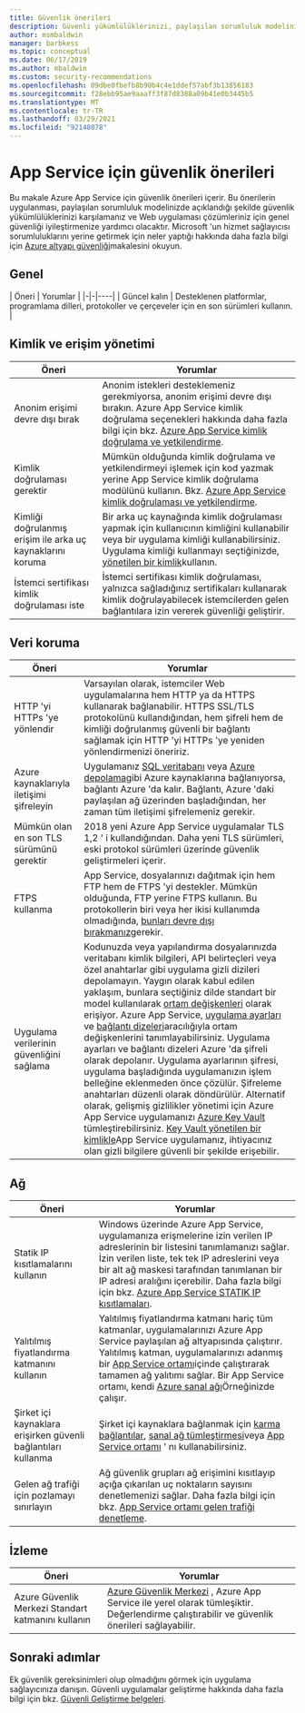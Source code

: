```yaml
---
title: Güvenlik önerileri
description: Güvenli yükümlülüklerinizi, paylaşılan sorumluluk modelinizde belirtilen şekilde karşılamanız için güvenlik önerilerini uygulayın. Uygulamanızın güvenliğini geliştirme.
author: msmbaldwin
manager: barbkess
ms.topic: conceptual
ms.date: 06/17/2019
ms.author: mbaldwin
ms.custom: security-recommendations
ms.openlocfilehash: 09dbe0fbefb8b90b4c4e1ddef57abf3b13856183
ms.sourcegitcommit: f28ebb95ae9aaaff3f87d8388a09b41e0b3445b5
ms.translationtype: MT
ms.contentlocale: tr-TR
ms.lasthandoff: 03/29/2021
ms.locfileid: "92148078"
---
```

# <a name="security-recommendations-for-app-service"></a>App Service için güvenlik önerileri

Bu makale Azure App Service için güvenlik önerileri içerir. Bu önerilerin uygulanması, paylaşılan sorumluluk modelinizde açıklandığı şekilde güvenlik yükümlülüklerinizi karşılamanız ve Web uygulaması çözümleriniz için genel güvenliği iyileştirmenize yardımcı olacaktır. Microsoft 'un hizmet sağlayıcısı sorumluluklarını yerine getirmek için neler yaptığı hakkında daha fazla bilgi için [Azure altyapı güvenliği](../security/fundamentals/infrastructure.md)makalesini okuyun.

## <a name="general"></a>Genel

| Öneri | Yorumlar |
|-|-|----|
| Güncel kalın | Desteklenen platformlar, programlama dilleri, protokoller ve çerçeveler için en son sürümleri kullanın. |

## <a name="identity-and-access-management"></a>Kimlik ve erişim yönetimi

| Öneri | Yorumlar |
|-|----|
| Anonim erişimi devre dışı bırak | Anonim istekleri desteklemeniz gerekmiyorsa, anonim erişimi devre dışı bırakın. Azure App Service kimlik doğrulama seçenekleri hakkında daha fazla bilgi için bkz. [Azure App Service kimlik doğrulama ve yetkilendirme](overview-authentication-authorization.md).|
| Kimlik doğrulaması gerektir | Mümkün olduğunda kimlik doğrulama ve yetkilendirmeyi işlemek için kod yazmak yerine App Service kimlik doğrulama modülünü kullanın. Bkz. [Azure App Service kimlik doğrulaması ve yetkilendirme](overview-authentication-authorization.md). |
| Kimliği doğrulanmış erişim ile arka uç kaynaklarını koruma | Bir arka uç kaynağında kimlik doğrulaması yapmak için kullanıcının kimliğini kullanabilir veya bir uygulama kimliği kullanabilirsiniz. Uygulama kimliği kullanmayı seçtiğinizde, [yönetilen bir kimlik](overview-managed-identity.md)kullanın.
| İstemci sertifikası kimlik doğrulaması iste | İstemci sertifikası kimlik doğrulaması, yalnızca sağladığınız sertifikaları kullanarak kimlik doğrulayabilecek istemcilerden gelen bağlantılara izin vererek güvenliği geliştirir. |

## <a name="data-protection"></a>Veri koruma

| Öneri | Yorumlar |
|-|-|
| HTTP 'yi HTTPs 'ye yönlendir | Varsayılan olarak, istemciler Web uygulamalarına hem HTTP ya da HTTPS kullanarak bağlanabilir. HTTPS SSL/TLS protokolünü kullandığından, hem şifreli hem de kimliği doğrulanmış güvenli bir bağlantı sağlamak için HTTP 'yi HTTPs 'ye yeniden yönlendirmenizi öneririz. |
| Azure kaynaklarıyla iletişimi şifreleyin | Uygulamanız [SQL veritabanı](https://azure.microsoft.com/services/sql-database/) veya [Azure depolama](../storage/index.yml)gibi Azure kaynaklarına bağlanıyorsa, bağlantı Azure 'da kalır. Bağlantı, Azure 'daki paylaşılan ağ üzerinden başladığından, her zaman tüm iletişimi şifrelemeniz gerekir. |
| Mümkün olan en son TLS sürümünü gerektir | 2018 yeni Azure App Service uygulamalar TLS 1,2 ' i kullandığından. Daha yeni TLS sürümleri, eski protokol sürümleri üzerinde güvenlik geliştirmeleri içerir. |
| FTPS kullanma | App Service, dosyalarınızı dağıtmak için hem FTP hem de FTPS 'yi destekler. Mümkün olduğunda, FTP yerine FTPS kullanın. Bu protokollerin biri veya her ikisi kullanımda olmadığında, [bunları devre dışı bırakmanız](deploy-ftp.md#enforce-ftps)gerekir. |
| Uygulama verilerinin güvenliğini sağlama | Kodunuzda veya yapılandırma dosyalarınızda veritabanı kimlik bilgileri, API belirteçleri veya özel anahtarlar gibi uygulama gizli dizileri depolamayın. Yaygın olarak kabul edilen yaklaşım, bunlara seçtiğiniz dilde standart bir model kullanılarak [ortam değişkenleri](https://wikipedia.org/wiki/Environment_variable) olarak erişiyor. Azure App Service, [uygulama ayarları](./configure-common.md) ve [bağlantı dizeleri](./configure-common.md)aracılığıyla ortam değişkenlerini tanımlayabilirsiniz. Uygulama ayarları ve bağlantı dizeleri Azure 'da şifreli olarak depolanır. Uygulama ayarlarının şifresi, uygulama başladığında uygulamanızın işlem belleğine eklenmeden önce çözülür. Şifreleme anahtarları düzenli olarak döndürülür. Alternatif olarak, gelişmiş gizlilikler yönetimi için Azure App Service uygulamanızı [Azure Key Vault](../key-vault/index.yml) tümleştirebilirsiniz. [Key Vault yönetilen bir kimlikle](../key-vault/general/tutorial-net-create-vault-azure-web-app.md)App Service uygulamanız, ihtiyacınız olan gizli bilgilere güvenli bir şekilde erişebilir. |

## <a name="networking"></a>Ağ

| Öneri | Yorumlar |
|-|-|
| Statik IP kısıtlamalarını kullanın | Windows üzerinde Azure App Service, uygulamanıza erişmelerine izin verilen IP adreslerinin bir listesini tanımlamanızı sağlar. İzin verilen liste, tek tek IP adreslerini veya bir alt ağ maskesi tarafından tanımlanan bir IP adresi aralığını içerebilir. Daha fazla bilgi için bkz. [Azure App Service STATIK IP kısıtlamaları](app-service-ip-restrictions.md).  |
| Yalıtılmış fiyatlandırma katmanını kullanın | Yalıtılmış fiyatlandırma katmanı hariç tüm katmanlar, uygulamalarınızı Azure App Service paylaşılan ağ altyapısında çalıştırır. Yalıtılmış katman, uygulamalarınızı adanmış bir [App Service ortamı](environment/intro.md)içinde çalıştırarak tamamen ağ yalıtımı sağlar. Bir App Service ortamı, kendi [Azure sanal ağı](../virtual-network/index.yml)Örneğinizde çalışır.|
| Şirket içi kaynaklara erişirken güvenli bağlantıları kullanma | Şirket içi kaynaklara bağlanmak için [karma bağlantılar](app-service-hybrid-connections.md), [sanal ağ tümleştirmesi](web-sites-integrate-with-vnet.md)veya [App Service ortamı](environment/intro.md) ' nı kullanabilirsiniz. |
| Gelen ağ trafiği için pozlamayı sınırlayın | Ağ güvenlik grupları ağ erişimini kısıtlayıp açığa çıkarılan uç noktaların sayısını denetlemenizi sağlar. Daha fazla bilgi için bkz. [App Service ortamı gelen trafiği denetleme](environment/app-service-app-service-environment-control-inbound-traffic.md). |

## <a name="monitoring"></a>İzleme

| Öneri | Yorumlar |
|-|-|
|Azure Güvenlik Merkezi Standart katmanını kullanın | [Azure Güvenlik Merkezi](../security-center/defender-for-app-service-introduction.md) , Azure App Service ile yerel olarak tümleşiktir. Değerlendirme çalıştırabilir ve güvenlik önerileri sağlayabilir. |

## <a name="next-steps"></a>Sonraki adımlar

Ek güvenlik gereksinimleri olup olmadığını görmek için uygulama sağlayıcınıza danışın. Güvenli uygulamalar geliştirme hakkında daha fazla bilgi için bkz. [Güvenli Geliştirme belgeleri](https://azure.microsoft.com/resources/develop-secure-applications-on-azure/).